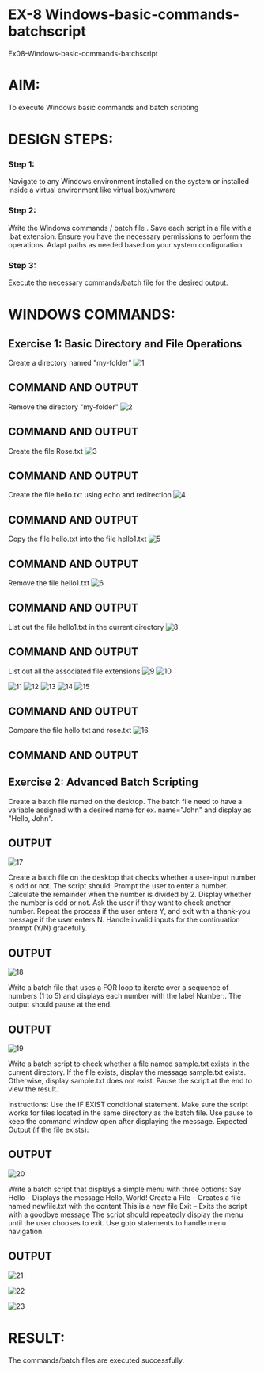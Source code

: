 # EX-8 Windows-basic-commands-batchscript
Ex08-Windows-basic-commands-batchscript

# AIM:
To execute Windows basic commands and batch scripting

# DESIGN STEPS:

### Step 1:

Navigate to any Windows environment installed on the system or installed inside a virtual environment like virtual box/vmware 

### Step 2:

Write the Windows commands / batch file . Save each script in a file with a .bat extension. Ensure you have the necessary permissions to perform the operations. Adapt paths as needed based on your system configuration.
### Step 3:

Execute the necessary commands/batch file for the desired output. 




# WINDOWS COMMANDS:
## Exercise 1: Basic Directory and File Operations
Create a directory named "my-folder"
![1](https://github.com/user-attachments/assets/539dfc63-4b77-49fe-9606-b753d9725d96)

## COMMAND AND OUTPUT

Remove the directory "my-folder"
![2](https://github.com/user-attachments/assets/95d585af-52fc-47e2-bd8a-dcd2b261f2a8)

## COMMAND AND OUTPUT

Create the file Rose.txt
![3](https://github.com/user-attachments/assets/d6e93a7c-e720-4452-b709-0a8ffe2d4378)

## COMMAND AND OUTPUT

Create the file hello.txt using echo and redirection
![4](https://github.com/user-attachments/assets/da1c6158-e8f8-48da-a17d-1a0842005396)

## COMMAND AND OUTPUT

Copy the file hello.txt into the file hello1.txt
![5](https://github.com/user-attachments/assets/ecff7158-dc75-4a69-a0fb-46d22561a57d)

## COMMAND AND OUTPUT

Remove the file hello1.txt
![6](https://github.com/user-attachments/assets/53e4d131-7518-43c2-8520-edc26d1c041e)

## COMMAND AND OUTPUT

List out the file hello1.txt in the current directory
![8](https://github.com/user-attachments/assets/07cd4642-569c-40ad-9e17-730ce944422d)

## COMMAND AND OUTPUT

List out all the associated file extensions 
![9](https://github.com/user-attachments/assets/45879941-6339-46a1-bbda-5f926ebb6ac5)
![10](https://github.com/user-attachments/assets/d0b35aac-67f7-4d44-8ea9-611b5cbf80b7)

![11](https://github.com/user-attachments/assets/ea72d09e-04bc-4cfd-ba52-0556afe7a9b6)
![12](https://github.com/user-attachments/assets/87c2e3f9-8676-4d93-942c-c09b01864d10)
![13](https://github.com/user-attachments/assets/2f7d69b0-7b34-4cb3-9c90-a14a8c001d98)
![14](https://github.com/user-attachments/assets/cb4492ab-efca-444b-98f9-3f2434f9abe8)
![15](https://github.com/user-attachments/assets/d3c0f743-b9c1-4bf5-918f-684d550d16cc)


## COMMAND AND OUTPUT

Compare the file hello.txt and rose.txt
![16](https://github.com/user-attachments/assets/746498e9-5984-499b-a1c5-15e36e20ec87)

## COMMAND AND OUTPUT

## Exercise 2: Advanced Batch Scripting
Create a batch file named on the desktop. The batch file need to have a variable assigned with a desired name for ex. name="John" and display as "Hello, John".

## OUTPUT

![17](https://github.com/user-attachments/assets/d8f09a95-4427-40bb-9ca5-27aaea74a2f0)

Create a batch file  on the desktop that checks whether a user-input number is odd or not. The script should:
Prompt the user to enter a number.
Calculate the remainder when the number is divided by 2.
Display whether the number is odd or not.
Ask the user if they want to check another number.
Repeat the process if the user enters Y, and exit with a thank-you message if the user enters N.
Handle invalid inputs for the continuation prompt (Y/N) gracefully.



## OUTPUT
![18](https://github.com/user-attachments/assets/d860c161-43f7-405a-ad32-407fe6e58409)

Write a batch file that uses a FOR loop to iterate over a sequence of numbers (1 to 5) and displays each number with the label Number:. The output should pause at the end.




## OUTPUT


![19](https://github.com/user-attachments/assets/0ae3a3be-394b-4656-ae86-ad9b3ab3c0a1)


Write a batch script to check whether a file named sample.txt exists in the current directory. If the file exists, display the message sample.txt exists. Otherwise, display sample.txt does not exist. Pause the script at the end to view the result.

Instructions:
Use the IF EXIST conditional statement.
Make sure the script works for files located in the same directory as the batch file.
Use pause to keep the command window open after displaying the message.
Expected Output (if the file exists):

## OUTPUT
![20](https://github.com/user-attachments/assets/c7109c49-6e6c-4b47-bbe0-36e0b0d00aec)


Write a batch script that displays a simple menu with three options:
Say Hello – Displays the message Hello, World!
Create a File – Creates a file named newfile.txt with the content This is a new file
Exit – Exits the script with a goodbye message
The script should repeatedly display the menu until the user chooses to exit. Use goto statements to handle menu navigation.


## OUTPUT
![21](https://github.com/user-attachments/assets/fb5c4305-e6d5-4298-9e7b-6c8c5f3525cc)

![22](https://github.com/user-attachments/assets/0d3017d6-89aa-4a1f-af2f-baab006f0cfc)

![23](https://github.com/user-attachments/assets/f6c24ca1-ef93-4e1e-8698-98d66dc64069)


# RESULT:
The commands/batch files are executed successfully.
